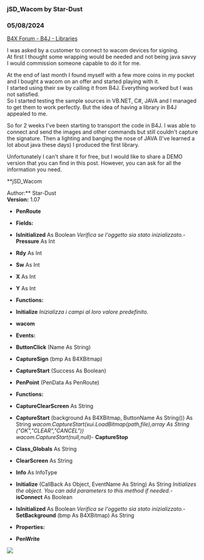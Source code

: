 ### jSD_Wacom by Star-Dust
### 05/08/2024
[B4X Forum - B4J - Libraries](https://www.b4x.com/android/forum/threads/144728/)

I was asked by a customer to connect to wacom devices for signing.  
At first I thought some wrapping would be needed and not being java savvy I would commission someone capable to do it for me.  
  
At the end of last month I found myself with a few more coins in my pocket and I bought a wacom on an offer and started playing with it.  
I started using their sw by calling it from B4J. Everything worked but I was not satisfied.  
So I started testing the sample sources in VB.NET, C#, JAVA and I managed to get them to work perfectly. But the idea of having a library in B4J appealed to me.  
  
So for 2 weeks I've been starting to transport the code in B4J. I was able to connect and send the images and other commands but still couldn't capture the signature. Then a lighting and banging the nose of JAVA (I've learned a lot about java these days) I produced the first library.  
  
Unfortunately I can't share it for free, but I would like to share a DEMO version that you can find in this post. However, you can ask for all the information you need.  
  
**jSD\_Wacom  
  
Author:** Star-Dust  
**Version:** 1.07  

- **PenRoute**

- **Fields:**

- **IsInitialized** As Boolean
*Verifica se l'oggetto sia stato inizializzato.*- **Pressure** As Int
- **Rdy** As Int
- **Sw** As Int
- **X** As Int
- **Y** As Int

- **Functions:**

- **Initialize**
*Inizializza i campi al loro valore predefinito.*
- **wacom**

- **Events:**

- **ButtonClick** (Name As String)
- **CaptureSign** (bmp As B4XBitmap)
- **CaptureStart** (Success As Boolean)
- **PenPoint** (PenData As PenRoute)

- **Functions:**

- **CaptureClearScreen** As String
- **CaptureStart** (background As B4XBitmap, ButtonName As String()) As String
 *wacom.CaptureStart(xui.LoadBitmap(path,file),array As String ("OK","CLEAR","CANCEL"))  
 wacom.CaptureStart(null,null)*- **CaptureStop**
- **Class\_Globals** As String
- **ClearScreen** As String
- **Info** As InfoType
- **Initialize** (CallBack As Object, EventName As String) As String
*Initializes the object. You can add parameters to this method if needed.*- **isConnect** As Boolean
- **IsInitialized** As Boolean
*Verifica se l'oggetto sia stato inizializzato.*- **SetBackground** (bmp As B4XBitmap) As String

- **Properties:**

- **PenWrite**

  
  
  
 ![](https://www.b4x.com/android/forum/attachments/137051)